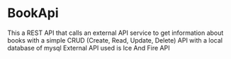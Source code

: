 # BookApi
This a REST API that calls an external API service to get information about books with a simple CRUD (Create, Read, Update, Delete) API with a local database of mysql External API used is Ice And Fire API
